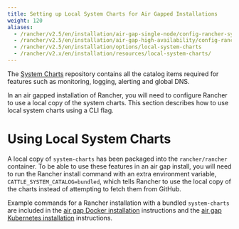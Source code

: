 ```yaml
---
title: Setting up Local System Charts for Air Gapped Installations
weight: 120
aliases:
  - /rancher/v2.5/en/installation/air-gap-single-node/config-rancher-system-charts/_index.md
  - /rancher/v2.5/en/installation/air-gap-high-availability/config-rancher-system-charts/_index.md
  - /rancher/v2.5/en/installation/options/local-system-charts
  - /rancher/v2.x/en/installation/resources/local-system-charts/
---
```


The [System Charts](https://github.com/rancher/system-charts) repository contains all the catalog items required for features such as monitoring, logging, alerting and global DNS.

In an air gapped installation of Rancher, you will need to configure Rancher to use a local copy of the system charts. This section describes how to use local system charts using a CLI flag.

# Using Local System Charts

A local copy of `system-charts` has been packaged into the `rancher/rancher` container. To be able to use these features in an air gap install, you will need to run the Rancher install command with an extra environment variable, `CATTLE_SYSTEM_CATALOG=bundled`, which tells Rancher to use the local copy of the charts instead of attempting to fetch them from GitHub.

Example commands for a Rancher installation with a bundled `system-charts` are included in the [air gap Docker installation]({{<baseurl>}}/rancher/v2.5/en/installation/air-gap-single-node/install-rancher) instructions and the [air gap Kubernetes installation]({{<baseurl>}}/rancher/v2.5/en/installation/air-gap-high-availability/install-rancher/) instructions.

